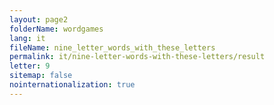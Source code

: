 ```yaml
---
layout: page2
folderName: wordgames
lang: it
fileName: nine_letter_words_with_these_letters
permalink: it/nine-letter-words-with-these-letters/result
letter: 9
sitemap: false
nointernationalization: true   
---
```

